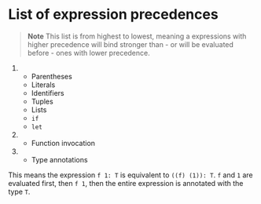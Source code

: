 # List of expression precedences
> **Note**
> This list is from highest to lowest, meaning a expressions with higher precedence will bind stronger than - or will be evaluated before - ones with lower precedence.

1. - Parentheses
   - Literals
   - Identifiers
   - Tuples
   - Lists
   - `if`
   - `let`
2. - Function invocation
3. - Type annotations

This means the expression `f 1: T` is equivalent to `((f) (1)): T`. `f` and `1` are evaluated first, then `f 1`, then the entire expression is annotated with the type `T`.
